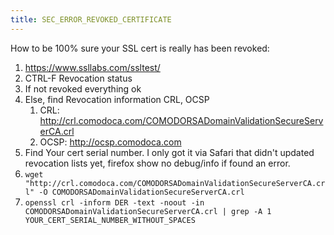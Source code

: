 ```yaml
---
title: SEC_ERROR_REVOKED_CERTIFICATE
---
```


How to be 100% sure your SSL cert is really has been revoked:

1. https://www.ssllabs.com/ssltest/
2. CTRL-F Revocation status
3. If not revoked everything ok
4. Else, find Revocation information	CRL, OCSP
    1. CRL: http://crl.comodoca.com/COMODORSADomainValidationSecureServerCA.crl
    2. OCSP: http://ocsp.comodoca.com
4. Find Your cert serial number. I only got it via Safari that didn't updated revocation lists yet, firefox show no debug/info if found an error.
5. `wget "http://crl.comodoca.com/COMODORSADomainValidationSecureServerCA.crl" -O COMODORSADomainValidationSecureServerCA.crl`
6. `openssl crl -inform DER -text -noout -in COMODORSADomainValidationSecureServerCA.crl | grep -A 1 YOUR_CERT_SERIAL_NUMBER_WITHOUT_SPACES`
